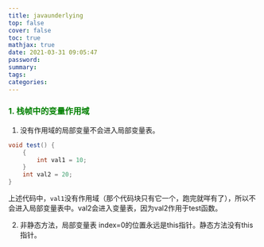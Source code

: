 ```yaml
---
title: javaunderlying
top: false
cover: false
toc: true
mathjax: true
date: 2021-03-31 09:05:47
password:
summary:
tags:
categories:
---
```


### <font color = "green">1. 栈帧中的变量作用域</font>

1. 没有作用域的局部变量不会进入局部变量表。

```java
void test() {
    {
        int val1 = 10;
    }
    int val2 = 20;
}
```

上述代码中，`val1`没有作用域（那个代码块只有它一个，跑完就咩有了），所以不会进入局部变量表中。val2会进入变量表，因为val2作用于test函数。

2. 非静态方法，局部变量表 index=0的位置永远是this指针。静态方法没有this指针。